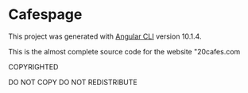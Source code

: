 # Cafespage

This project was generated with [Angular CLI](https://github.com/angular/angular-cli) version 10.1.4.

This is the almost complete source code for the website "20cafes.com

COPYRIGHTED

DO NOT COPY DO NOT REDISTRIBUTE
